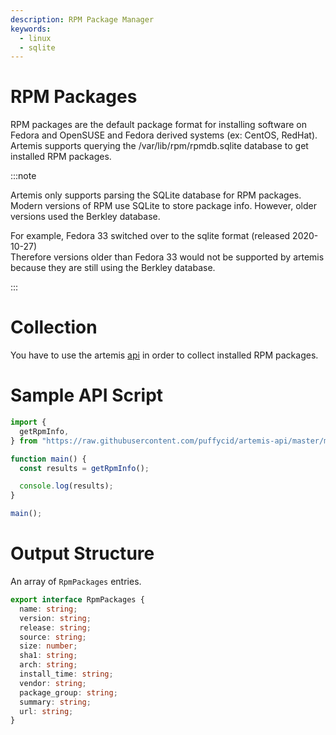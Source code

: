 ```yaml
---
description: RPM Package Manager
keywords:
  - linux
  - sqlite
---
```


# RPM Packages

RPM packages are the default package format for installing software on Fedora
and OpenSUSE and Fedora derived systems (ex: CentOS, RedHat). Artemis supports
querying the /var/lib/rpm/rpmdb.sqlite database to get installed RPM packages.

:::note

Artemis only supports parsing the SQLite database for RPM packages.\
Modern versions of RPM use SQLite to store package info. However, older versions
used the Berkley database.

For example, Fedora 33 switched over to the sqlite format (released 2020-10-27)\
Therefore versions older than Fedora 33 would not be supported by artemis
because they are still using the Berkley database.

:::

# Collection

You have to use the artemis [api](../../API/overview.md) in order to collect
installed RPM packages.

# Sample API Script

```typescript
import {
  getRpmInfo,
} from "https://raw.githubusercontent.com/puffycid/artemis-api/master/mod.ts";

function main() {
  const results = getRpmInfo();

  console.log(results);
}

main();
```

# Output Structure

An array of `RpmPackages` entries.

```typescript
export interface RpmPackages {
  name: string;
  version: string;
  release: string;
  source: string;
  size: number;
  sha1: string;
  arch: string;
  install_time: string;
  vendor: string;
  package_group: string;
  summary: string;
  url: string;
}
```
